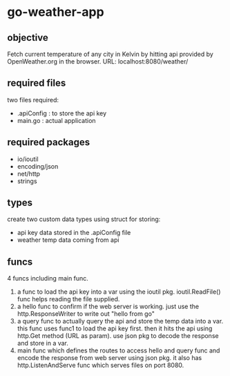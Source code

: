 # go-weather-app
## objective
Fetch current temperature of any city in Kelvin by hitting api provided by OpenWeather.org in the browser.
URL: localhost:8080/weather/<city>
## required files
two files required:
- .apiConfig : to store the api key
- main.go : actual application
## required packages
- io/ioutil
- encoding/json
- net/http
- strings
## types
create two custom data types using struct for storing:
- api key data stored in the .apiConfig file
- weather temp data coming from api
## funcs
4 funcs including main func.
1. a func to load the api key into a var using the ioutil pkg. ioutil.ReadFile() func helps reading the file supplied.
2. a hello func to confirm if the web server is working. just use the http.ResponseWriter to write out "hello from go"
3. a query func to actually query the api and store the temp data into a var. this func uses func1 to load the api key first. then it hits the api using http.Get method (URL as param). use json pkg to decode the response and store in a var.
4. main func which defines the routes to access hello and query func and encode the response from web server using json pkg. it also has http.ListenAndServe func which serves files on port 8080.